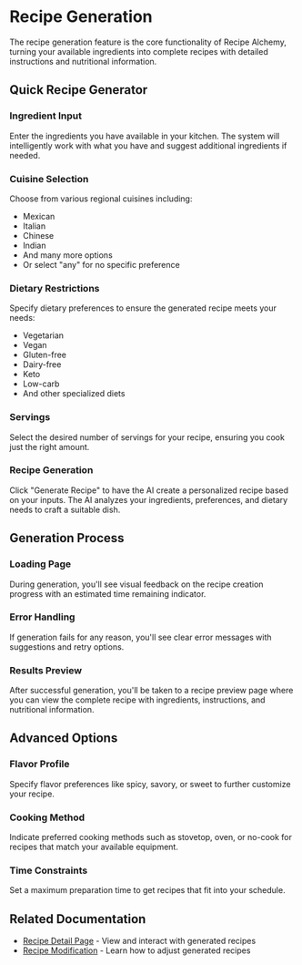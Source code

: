 
# Recipe Generation

The recipe generation feature is the core functionality of Recipe Alchemy, turning your available ingredients into complete recipes with detailed instructions and nutritional information.

## Quick Recipe Generator

### Ingredient Input
Enter the ingredients you have available in your kitchen. The system will intelligently work with what you have and suggest additional ingredients if needed.

### Cuisine Selection
Choose from various regional cuisines including:
- Mexican
- Italian
- Chinese
- Indian
- And many more options
- Or select "any" for no specific preference

### Dietary Restrictions
Specify dietary preferences to ensure the generated recipe meets your needs:
- Vegetarian
- Vegan
- Gluten-free
- Dairy-free
- Keto
- Low-carb
- And other specialized diets

### Servings
Select the desired number of servings for your recipe, ensuring you cook just the right amount.

### Recipe Generation
Click "Generate Recipe" to have the AI create a personalized recipe based on your inputs. The AI analyzes your ingredients, preferences, and dietary needs to craft a suitable dish.

## Generation Process

### Loading Page
During generation, you'll see visual feedback on the recipe creation progress with an estimated time remaining indicator.

### Error Handling
If generation fails for any reason, you'll see clear error messages with suggestions and retry options.

### Results Preview
After successful generation, you'll be taken to a recipe preview page where you can view the complete recipe with ingredients, instructions, and nutritional information.

## Advanced Options

### Flavor Profile
Specify flavor preferences like spicy, savory, or sweet to further customize your recipe.

### Cooking Method
Indicate preferred cooking methods such as stovetop, oven, or no-cook for recipes that match your available equipment.

### Time Constraints
Set a maximum preparation time to get recipes that fit into your schedule.

## Related Documentation
- [Recipe Detail Page](./recipe-detail-page.md) - View and interact with generated recipes
- [Recipe Modification](./recipe-modification.md) - Learn how to adjust generated recipes

